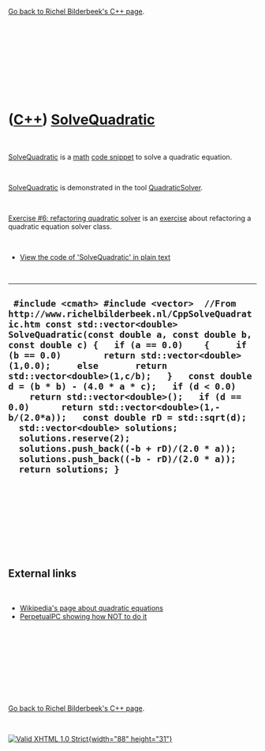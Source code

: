 

[Go back to Richel Bilderbeek's C++ page](Cpp.htm).

 

 

 

 

 

([C++](Cpp.htm)) [SolveQuadratic](CppSolveQuadratic.htm)
========================================================

 

[SolveQuadratic](CppSolveQuadratic.htm) is a [math](CppMath.htm) [code
snippet](CppCodeSnippets.htm) to solve a quadratic equation.

 

[SolveQuadratic](CppSolveQuadratic.htm) is demonstrated in the tool
[QuadraticSolver](CppQuadraticSolver.htm).

 

[Exercise \#6: refactoring quadratic
solver](CppExerciseRefactoringQuadraticSolver.htm) is an
[exercise](CppExercise.htm) about refactoring a quadratic equation
solver class.

 

-   [View the code of 'SolveQuadratic' in plain
    text](CppSolveQuadratic.txt)

 

  ------------------------------------------------------------------------------------------------------------------------------------------------------------------------------------------------------------------------------------------------------------------------------------------------------------------------------------------------------------------------------------------------------------------------------------------------------------------------------------------------------------------------------------------------------------------------------------------------------------------------------------------------------------------------------------------------------------
  ` #include <cmath> #include <vector>  //From http://www.richelbilderbeek.nl/CppSolveQuadratic.htm const std::vector<double> SolveQuadratic(const double a, const double b, const double c) {   if (a == 0.0)    {     if (b == 0.0)        return std::vector<double>(1,0.0);     else       return std::vector<double>(1,c/b);   }   const double d = (b * b) - (4.0 * a * c);   if (d < 0.0)      return std::vector<double>();   if (d == 0.0)      return std::vector<double>(1,-b/(2.0*a));   const double rD = std::sqrt(d);   std::vector<double> solutions;   solutions.reserve(2);   solutions.push_back((-b + rD)/(2.0 * a));   solutions.push_back((-b - rD)/(2.0 * a));   return solutions; }`
  ------------------------------------------------------------------------------------------------------------------------------------------------------------------------------------------------------------------------------------------------------------------------------------------------------------------------------------------------------------------------------------------------------------------------------------------------------------------------------------------------------------------------------------------------------------------------------------------------------------------------------------------------------------------------------------------------------------

 

 

 

 

 

External links
--------------

 

-   [Wikipedia's page about quadratic
    equations](http://en.wikipedia.org/wiki/Quadratic_equation)
-   [PerpetualPC showing how NOT to do
    it](http://www.perpetualpc.net/quadsolv_c.html)

 

 

 

 

 

[Go back to Richel Bilderbeek's C++ page](Cpp.htm).



 

[![Valid XHTML 1.0 Strict](valid-xhtml10.png){width="88"
height="31"}](http://validator.w3.org/check?uri=referer)
